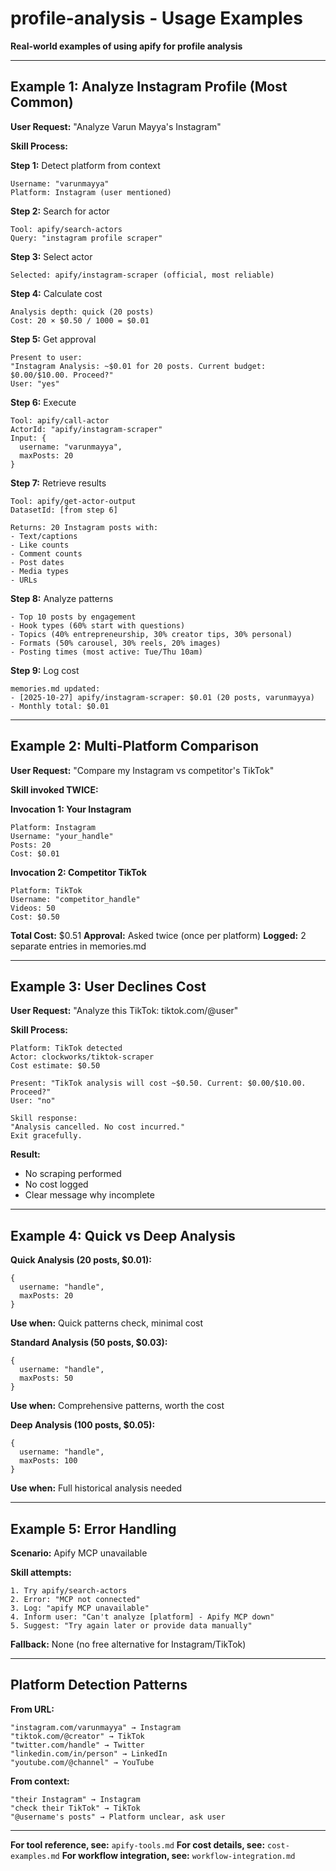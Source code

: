 # profile-analysis - Usage Examples

**Real-world examples of using apify for profile analysis**

---

## Example 1: Analyze Instagram Profile (Most Common)

**User Request:** "Analyze Varun Mayya's Instagram"

**Skill Process:**

**Step 1:** Detect platform from context

```
Username: "varunmayya"
Platform: Instagram (user mentioned)
```

**Step 2:** Search for actor

```
Tool: apify/search-actors
Query: "instagram profile scraper"
```

**Step 3:** Select actor

```
Selected: apify/instagram-scraper (official, most reliable)
```

**Step 4:** Calculate cost

```
Analysis depth: quick (20 posts)
Cost: 20 × $0.50 / 1000 = $0.01
```

**Step 5:** Get approval

```
Present to user:
"Instagram Analysis: ~$0.01 for 20 posts. Current budget: $0.00/$10.00. Proceed?"
User: "yes"
```

**Step 6:** Execute

```
Tool: apify/call-actor
ActorId: "apify/instagram-scraper"
Input: {
  username: "varunmayya",
  maxPosts: 20
}
```

**Step 7:** Retrieve results

```
Tool: apify/get-actor-output
DatasetId: [from step 6]

Returns: 20 Instagram posts with:
- Text/captions
- Like counts
- Comment counts
- Post dates
- Media types
- URLs
```

**Step 8:** Analyze patterns

```
- Top 10 posts by engagement
- Hook types (60% start with questions)
- Topics (40% entrepreneurship, 30% creator tips, 30% personal)
- Formats (50% carousel, 30% reels, 20% images)
- Posting times (most active: Tue/Thu 10am)
```

**Step 9:** Log cost

```
memories.md updated:
- [2025-10-27] apify/instagram-scraper: $0.01 (20 posts, varunmayya)
- Monthly total: $0.01
```

---

## Example 2: Multi-Platform Comparison

**User Request:** "Compare my Instagram vs competitor's TikTok"

**Skill invoked TWICE:**

**Invocation 1: Your Instagram**

```
Platform: Instagram
Username: "your_handle"
Posts: 20
Cost: $0.01
```

**Invocation 2: Competitor TikTok**

```
Platform: TikTok
Username: "competitor_handle"
Videos: 50
Cost: $0.50
```

**Total Cost:** $0.51
**Approval:** Asked twice (once per platform)
**Logged:** 2 separate entries in memories.md

---

## Example 3: User Declines Cost

**User Request:** "Analyze this TikTok: tiktok.com/@user"

**Skill Process:**

```
Platform: TikTok detected
Actor: clockworks/tiktok-scraper
Cost estimate: $0.50

Present: "TikTok analysis will cost ~$0.50. Current: $0.00/$10.00. Proceed?"
User: "no"

Skill response:
"Analysis cancelled. No cost incurred."
Exit gracefully.
```

**Result:**

- No scraping performed
- No cost logged
- Clear message why incomplete

---

## Example 4: Quick vs Deep Analysis

**Quick Analysis (20 posts, $0.01):**

```
{
  username: "handle",
  maxPosts: 20
}
```

**Use when:** Quick patterns check, minimal cost

**Standard Analysis (50 posts, $0.03):**

```
{
  username: "handle",
  maxPosts: 50
}
```

**Use when:** Comprehensive patterns, worth the cost

**Deep Analysis (100 posts, $0.05):**

```
{
  username: "handle",
  maxPosts: 100
}
```

**Use when:** Full historical analysis needed

---

## Example 5: Error Handling

**Scenario:** Apify MCP unavailable

**Skill attempts:**

```
1. Try apify/search-actors
2. Error: "MCP not connected"
3. Log: "apify MCP unavailable"
4. Inform user: "Can't analyze [platform] - Apify MCP down"
5. Suggest: "Try again later or provide data manually"
```

**Fallback:** None (no free alternative for Instagram/TikTok)

---

## Platform Detection Patterns

**From URL:**

```
"instagram.com/varunmayya" → Instagram
"tiktok.com/@creator" → TikTok
"twitter.com/handle" → Twitter
"linkedin.com/in/person" → LinkedIn
"youtube.com/@channel" → YouTube
```

**From context:**

```
"their Instagram" → Instagram
"check their TikTok" → TikTok
"@username's posts" → Platform unclear, ask user
```

---

**For tool reference, see:** `apify-tools.md`
**For cost details, see:** `cost-examples.md`
**For workflow integration, see:** `workflow-integration.md`
